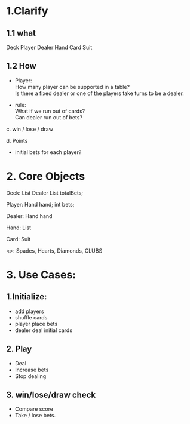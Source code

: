 # 1.Clarify

## 1.1 what
  Deck Player Dealer  Hand Card Suit 

  
## 1.2 How
   - Player: <br>
    How many player can be supported in a table?<br>
    Is there a fixed dealer or one of the players take turns to be a dealer.
    
   - rule: <br>
   What if we run out of cards?<br>
   Can dealer run out of bets? 
    
  c. win / lose / draw
  
  
  d. Points
  - initial bets for each player?
  
# 2. Core Objects
  Deck: 
    List<player>
    Dealer
    List<Card>
    totalBets;
  
  Player:
    Hand hand;
    int bets;
    
  Dealer:
    Hand hand
    
  Hand:
    List<Card>
    
  Card:
    Suit
    
  <<Suit>>:
    Spades,
    Hearts,
    Diamonds,
    CLUBS
    
# 3. Use Cases:
  ## 1.Initialize:
  - add players
  - shuffle cards
  - player place bets
  - dealer deal initial cards
  
  ## 2. Play
  - Deal
  - Increase bets
  - Stop dealing
  
  
  ## 3. win/lose/draw check
  - Compare score
  - Take / lose bets.
